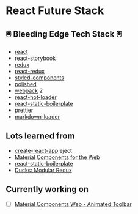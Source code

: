 # React Future Stack

## 🖲 Bleeding Edge Tech Stack 🖲

- [react](https://facebook.github.io/react/)
- [react-storybook](https://storybook.js.org/)
- [redux](https://github.com/reactjs/redux/)
- [react-redux](https://github.com/reactjs/react-redux)
- [styled-components](https://www.styled-components.com/)
- [polished](https://polished.js.org)
- [webpack](https://webpack.js.org/) 2
- [react-hot-loader](https://gaearon.github.io/react-hot-loader/)
- [react-static-boilerplate](https://github.com/kriasoft/react-static-boilerplate)
- [prettier](https://github.com/prettier/prettier)
- [markdown-loader](https://github.com/peerigon/markdown-loader)

## Lots learned from

- [create-react-app](https://github.com/facebookincubator/create-react-app) eject
- [Material Components for the Web](https://material.io/components/web/)
- [react-static-boilerplate](https://github.com/kriasoft/react-static-boilerplate/)
- [Ducks: Modular Redux](https://github.com/erikras/ducks-modular-redux)

## Currently working on

- [ ] [Material Components Web - Animated Toolbar](https://material-components-web.appspot.com/toolbar/index.html)
